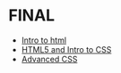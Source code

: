 # FINAL
<ul>
    <li><a href="Intro_html?index.html" target="_blank">Intro to html</a></li>
    <li><a href="html5_to_intro_css" target="_blank"> HTML5 and Intro to CSS</a></li>
     <li><a href="adv_css" target="_blank"> Advanced CSS</a></li>
</ul>

